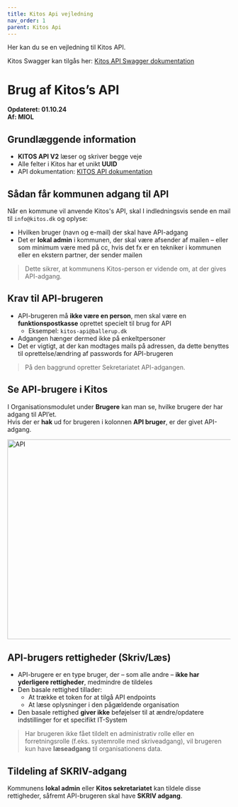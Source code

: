 ```yaml
---
title: Kitos Api vejledning
nav_order: 1
parent: Kitos Api
---
```


Her kan du se en vejledning til Kitos API.

Kitos Swagger kan tilgås her: <a href="https://kitos.dk/swagger/ui/index" target="_blank">Kitos API Swagger dokumentation</a>  


# Brug af Kitos’s API  
**Opdateret: 01.10.24**  
**Af: MIOL**

## Grundlæggende information

- **KITOS API V2** læser og skriver begge veje  
- Alle felter i Kitos har et unikt **UUID**  
- API dokumentation: [KITOS API dokumentation](https://os2web.atlassian.net/wiki/spaces/KITOS/pages/657391631/KITOS+API)

## Sådan får kommunen adgang til API

Når en kommune vil anvende Kitos's API, skal I indledningsvis sende en mail til `info@kitos.dk` og oplyse:

- Hvilken bruger (navn og e-mail) der skal have API-adgang  
- Det er **lokal admin** i kommunen, der skal være afsender af mailen – eller som minimum være med på cc, hvis det fx er en tekniker i kommunen eller en ekstern partner, der sender mailen

> Dette sikrer, at kommunens Kitos-person er vidende om, at der gives API-adgang.

## Krav til API-brugeren

- API-brugeren må **ikke være en person**, men skal være en **funktionspostkasse** oprettet specielt til brug for API  
  - Eksempel: `kitos-api@ballerup.dk`  
- Adgangen hænger dermed ikke på enkeltpersoner  
- Det er vigtigt, at der kan modtages mails på adressen, da dette benyttes til oprettelse/ændring af passwords for API-brugeren

> På den baggrund opretter Sekretariatet API-adgangen.

## Se API-brugere i Kitos

I Organisationsmodulet under **Brugere** kan man se, hvilke brugere der har adgang til API’et.  
Hvis der er **hak** ud for brugeren i kolonnen **API bruger**, er der givet API-adgang.

<img width="1914" height="450" alt="API" src="https://github.com/user-attachments/assets/f33717c9-9781-4765-8c7a-bd51de5cdb7c" />


## API-brugers rettigheder (Skriv/Læs)

- API-brugere er en type bruger, der – som alle andre – **ikke har yderligere rettigheder**, medmindre de tildeles
- Den basale rettighed tillader:
  - At trække et token for at tilgå API endpoints  
  - At læse oplysninger i den pågældende organisation  
- Den basale rettighed **giver ikke** beføjelser til at ændre/opdatere indstillinger for et specifikt IT-System

> Har brugeren ikke fået tildelt en administrativ rolle eller en forretningsrolle (f.eks. systemrolle med skriveadgang), vil brugeren kun have **læseadgang** til organisationens data.

## Tildeling af SKRIV-adgang

Kommunens **lokal admin** eller **Kitos sekretariatet** kan tildele disse rettigheder, såfremt API-brugeren skal have **SKRIV adgang**.
